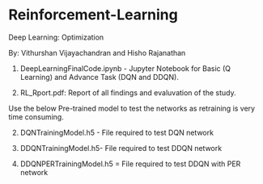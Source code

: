 # Reinforcement-Learning


Deep Learning: Optimization

By: Vithurshan Vijayachandran and Hisho Rajanathan




1. DeepLearningFinalCode.ipynb - Jupyter Notebook for Basic (Q Learning) and Advance Task (DQN and DDQN).

2. RL_Rport.pdf: Report of all findings and evaluvation of the study.


Use the below Pre-trained model to test the networks as retraining is very time consuming.  

2. DQNTrainingModel.h5 - File required to test DQN network

3. DDQNTrainingModel.h5- File required to test DDQN network

4. DDQNPERTrainingModel.h5 = File required to test DDQN with PER network
